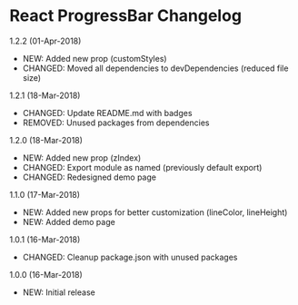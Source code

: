 React ProgressBar Changelog
===========================

1.2.2 (01-Apr-2018)
  - NEW: Added new prop (customStyles)
  - CHANGED: Moved all dependencies to devDependencies (reduced file size)

1.2.1 (18-Mar-2018)
  - CHANGED: Update README.md with badges
  - REMOVED: Unused packages from dependencies

1.2.0 (18-Mar-2018)
  - NEW: Added new prop (zIndex)
  - CHANGED: Export module as named (previously default export)
  - CHANGED: Redesigned demo page

1.1.0 (17-Mar-2018)
  - NEW: Added new props for better customization (lineColor, lineHeight)
  - NEW: Added demo page

1.0.1 (16-Mar-2018)
  - CHANGED: Cleanup package.json with unused packages

1.0.0 (16-Mar-2018)
  - NEW: Initial release
